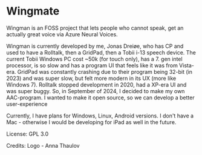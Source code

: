 # Wingmate

Wingman is an FOSS project that lets people who cannot speak, get an actually great voice via Azure Neural Voices.

Wingman is currently developed by me, Jonas Dreiøe, who has CP and used to have a Rolltalk, then a GridPad, then a Tobii i-13 speech device. The current Tobii Windows PC cost ~50k (for touch only), has a 7. gen intel processor, is so slow and has a program UI that feels like it was from Vista-era. GridPad was constantly crashing due to their program being 32-bit (in 2023) and was super slow, but felt more modern in its UX (more like Windows 7). Rolltalk stopped development in 2020, had a XP-era UI and was super buggy. So, in September of 2024, I decided to make my own AAC-program. I wanted to make it open source, so we can develop a better user-experience

Currently, I have plans for Windows, Linux, Android versions. I don't have a Mac - otherwise I would be developing for iPad as well in the future.

License: GPL 3.0

Credits: Logo - Anna Thaulov
